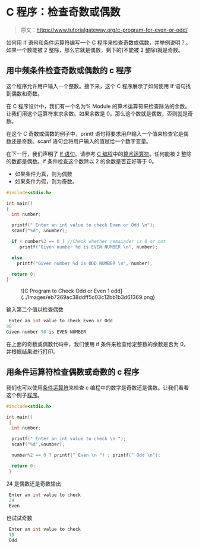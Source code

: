 # C 程序：检查奇数或偶数

> 原文：<https://www.tutorialgateway.org/c-program-for-even-or-odd/>

如何用 If 语句和条件运算符编写一个 C 程序来检查奇数或偶数，并举例说明？。如果一个数能被 2 整除，那么它就是偶数，剩下的(不能被 2 整除)就是奇数。

## 用中频条件检查奇数或偶数的 c 程序

这个程序允许用户输入一个整数。接下来，这个 C 程序展示了如何使用 If 语句找到偶数和奇数。

在 C 程序设计中，我们有一个名为% Module 的算术运算符来检查除法的余数。让我们用这个运算符来求余数。如果余数是 0，那么这个数就是偶数，否则就是奇数。

在这个 C 奇数或偶数的例子中，printf 语句将要求用户输入一个值来检查它是偶数还是奇数。scanf 语句会将用户输入的值赋给一个数字变量。

在下一行，我们声明了 [If 语句](https://www.tutorialgateway.org/if-statement-in-c/ "If Statement in C")。请参考 [C 编程](https://www.tutorialgateway.org/c-programming/)中的[算术运算符](https://www.tutorialgateway.org/arithmetic-operators-in-c/)。任何能被 2 整除的数都是偶数。If 条件检查这个数除以 2 的余数是否正好等于 0。

*   如果条件为真，则为偶数
*   如果条件为假，则为奇数。

```c
#include<stdio.h>

int main()
{
  int number;

  printf(" Enter an int value to check Even or Odd \n");
  scanf("%d", &number);

  if ( number%2 == 0 ) //Check whether remainder is 0 or not
     printf("Given number %d is EVEN NUMBER \n", number);

  else
    printf("Given number %d is ODD NUMBER \n", number);

  return 0;
}
```

<figure class="wp-block-image">![C Program to Check Odd or Even 1 odd](../Images/eb7269ac38ddff5c03c12bb1b3d61369.png)</figure>

输入第二个值以检查偶数

```c
 Enter an int value to check Even or Odd 
98
Given number 98 is EVEN NUMBER 
```

在上面的奇数或偶数代码中，我们使用 if 条件来检查给定整数的余数是否为 0，并根据结果进行打印。

## 用条件运算符检查偶数或奇数的 c 程序

我们也可以使用[条件运算符](https://www.tutorialgateway.org/conditional-operator-in-c/)来检查 c 编程中的数字是奇数还是偶数。让我们看看这个例子[程序](https://www.tutorialgateway.org/c-programming-examples/)。

```c
#include<stdio.h>

int main()
 {
  int number;

  printf(" Enter an int value to check \n ");
  scanf("%d",&number);

  number%2 == 0 ? printf(" Even \n ") : printf(" Odd \n");

  return 0;
 }
```

24 是偶数还是奇数输出

```c
 Enter an int value to check
 24
 Even
```

也试试奇数

```c
 Enter an int value to check
 19
 Odd
```